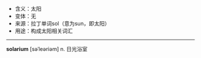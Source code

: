 - <span class="definition">含义：太阳</span>
- <span class="definition">变体：无</span>
- <span class="definition">来源：拉丁单词sol（意为sun，即太阳）</span>
- <span class="definition">用途：构成太阳相关词汇</span>

---

<span class="vocabulary">**solarium**</span> [səˈleəriəm] n. 日光浴室

